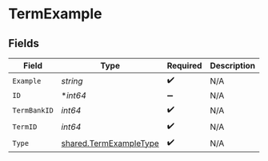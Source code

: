 # TermExample


## Fields

| Field                                                            | Type                                                             | Required                                                         | Description                                                      |
| ---------------------------------------------------------------- | ---------------------------------------------------------------- | ---------------------------------------------------------------- | ---------------------------------------------------------------- |
| `Example`                                                        | *string*                                                         | :heavy_check_mark:                                               | N/A                                                              |
| `ID`                                                             | **int64*                                                         | :heavy_minus_sign:                                               | N/A                                                              |
| `TermBankID`                                                     | *int64*                                                          | :heavy_check_mark:                                               | N/A                                                              |
| `TermID`                                                         | *int64*                                                          | :heavy_check_mark:                                               | N/A                                                              |
| `Type`                                                           | [shared.TermExampleType](../../models/shared/termexampletype.md) | :heavy_check_mark:                                               | N/A                                                              |